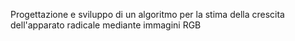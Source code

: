 Progettazione e sviluppo di un algoritmo per la stima della crescita dell'apparato radicale mediante immagini RGB
